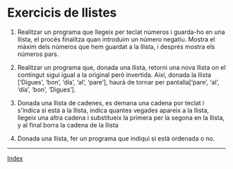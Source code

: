 # Exercicis de llistes

1. Realitzar un programa que llegeix per teclat números i guarda-ho en una llista, el procés finalitza quan introduim un número negatiu. Mostra el màxim dels números que hem guardat a la llista, i després mostra els números pars.

2. Realitzar un programa que, donada una llista, retorni una nova llista on el contingut sigui igual a la original però invertida. Així, donada la llista [‘Digues’, ‘bon’, ‘día’, ‘al’, ‘pare’], haurà de tornar per pantalla[‘pare’, ‘al’, ‘día’, ‘bon’, ‘Digues’].


3. Donada una llista de cadenes, es demana una cadena por teclat i s'indica si está a la llista, indica quantes vegades apareix a la llista,  llegeix una altra cadena i substitueix la primera per la segona en la llista, y al final borra la cadena de la llista

4. Donada una llista, fer un programa que indiqui si està ordenada o no.


***
[Index](../../../README.md)
